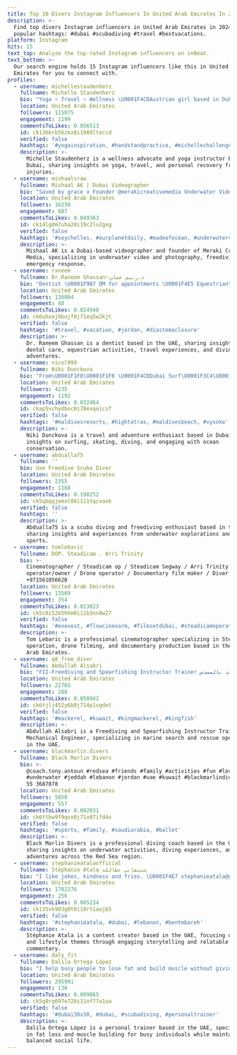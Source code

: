 ```yaml
---
title: Top 10 Divers Instagram Influencers In United Arab Emirates In 2024
description: >-
  Find top divers Instagram influencers in United Arab Emirates in 2024. Most
  popular hashtags: #dubai #scubadiving #travel #bestvacations.
platform: Instagram
hits: 15
text_top: Analyze the top-rated Instagram influencers on inBeat.
text_bottom: >-
  Our search engine holds 15 Instagram influencers like this in United Arab
  Emirates for you to connect with.
profiles:
  - username: michellestaudenherz
    fullname: Michelle Staudenherz
    bio: "Yoga ☼ Travel ☼ Wellness \U0001F4CDAustrian girl based in Dubai 3 Shoulder Surgeries | Ex- Platform Diver"
    location: United Arab Emirates
    followers: 115075
    engagement: 1199
    commentsToLikes: 0.056513
    id: ck136krb56zkx0i1909lteccd
    verified: false
    hashtags: '#yogainspiration, #handstandpractice, #michellechallengesyou, #yogadubai'
    description: >-
      Michelle Staudenherz is a wellness advocate and yoga instructor based in
      Dubai, sharing insights on yoga, travel, and personal recovery from sports
      injuries.
  - username: mishaalsraw
    fullname: Mishaal AK | Dubai Videographer
    bio: "Saved by grace ✞ Founder @merakicreativemedia Underwater Video & Photo \U0001F93F \U0001F42C@oceanwhisperer Freediver, Emergency First Responder & Rescue Diver"
    location: United Arab Emirates
    followers: 16230
    engagement: 887
    commentsToLikes: 0.049363
    id: ck14lg0m7uha20i19c2lu2gxg
    verified: false
    hashtags: '#seychelles, #ourplanetdaily, #madeofocean, #underwatervideographerdubai'
    description: >-
      Mishaal AK is a Dubai-based videographer and founder of Meraki Creative
      Media, specializing in underwater video and photography, freediving, and
      emergency response.
  - username: rxneem
    fullname: Dr.Raneem Ghassan✨د.رنيم غسان
    bio: "Dentist \U0001F9B7 DM for appointments \U0001F4E5 Equestrian\U0001F434 Traveler ✈️ Diver\U0001F93F"
    location: United Arab Emirates
    followers: 136804
    engagement: 40
    commentsToLikes: 0.024948
    id: ck6uhxoj9bujf0j71eq5w2kjt
    verified: false
    hashtags: '#travel, #vacation, #jordan, #diastemaclosure'
    description: >-
      Dr. Raneem Ghassan is a dentist based in the UAE, sharing insights on
      dental care, equestrian activities, travel experiences, and diving
      adventures.
  - username: nicol999
    fullname: Niki Dunckova
    bio: "From\U0001F1F8\U0001F1F0 \U0001F4CDDubai Surf\U0001F3C4\U0001F3FC‍♀️ & Skate \U0001F6F9 Certified Diver & Freediver \U0001F93F Oceanlover \U0001F30A Sport Freak Sharing Travel Pics & Experiences ✈️\U0001F30F"
    location: United Arab Emirates
    followers: 4235
    engagement: 1192
    commentsToLikes: 0.032464
    id: ckap5vchydboc0i78exqeicsf
    verified: false
    hashtags: '#maldivesresorts, #hightatras, #maldivesbeach, #vysoke'
    description: >-
      Niki Dunckova is a travel and adventure enthusiast based in Dubai, sharing
      insights on surfing, skating, diving, and engaging with ocean
      conservation.
  - username: abdualla75
    fullname: ''
    bio: Uae Freedive Scuba Diver
    location: United Arab Emirates
    followers: 2355
    engagement: 1168
    commentsToLikes: 0.198252
    id: ck5qbqqjemxt80i111tqcvaxk
    verified: false
    hashtags: ''
    description: >-
      Abdualla75 is a scuba diving and freediving enthusiast based in the UAE,
      sharing insights and experiences from underwater explorations and water
      sports.
  - username: tomlebaric
    fullname: DOP. Steadicam . Arri Trinity
    bio: >-
      Cinematographer / Steadicam op / Steadicam Segway / Arri Trinity
      operator/owner / Drone operator / Documentary film maker / Diver Cell:
      +971561056620
    location: United Arab Emirates
    followers: 13569
    engagement: 354
    commentsToLikes: 0.013023
    id: ck5c6i52b5hhm0i11b3nn0w27
    verified: false
    hashtags: '#exovest, #flowcinexarm, #filmsetdubai, #steadicamoperatordubai'
    description: >-
      Tom Lebaric is a professional cinematographer specializing in Steadicam
      operation, drone filming, and documentary production based in the United
      Arab Emirates.
  - username: q8_free_diver
    fullname: Abdullah Alsabri
    bio: "FII-Freediving and Spearfishing Instructor Trainer مدرب مدربين غوص حر و صيد بالمسدس Mechanical Engineer/ Fire Force/Marine Search & Rescue Kuwait\U0001F4CD"
    location: United Arab Emirates
    followers: 22765
    engagement: 288
    commentsToLikes: 0.050942
    id: ck6tjlj452y6b0j714p1vgdet
    verified: false
    hashtags: '#mackerel, #kuwait, #kingmackerel, #kingfish'
    description: >-
      Abdullah Alsabri is a Freediving and Spearfishing Instructor Trainer and
      Mechanical Engineer, specializing in marine search and rescue operations
      in the UAE.
  - username: blackmarlin.divers
    fullname: Black Marlin Divers
    bio: >-
      @coach.tony.antoun #redsea #friends #family #activities #fun #love
      #underwater #jeddah #lebanon #jordan #uae #kuwait #blackmarlindivers 966
      55 3687878
    location: United Arab Emirates
    followers: 5058
    engagement: 557
    commentsToLikes: 0.002031
    id: ck6ttbw9f9qso0j71x07ifd4s
    verified: false
    hashtags: '#sports, #family, #saudiarabia, #ballet'
    description: >-
      Black Marlin Divers is a professional diving coach based in the UAE,
      sharing insights on underwater activities, diving experiences, and aquatic
      adventures across the Red Sea region.
  - username: stephanieatalaofficial
    fullname: Stéphanie Atala ستيفاني عطالله
    bio: "I like jokes, kindness and fries. \U0001F4E7 stephanieatala@gmail.com ⬇️ #bentMbareh \U0001F3B6"
    location: United Arab Emirates
    followers: 1782276
    engagement: 256
    commentsToLikes: 0.005234
    id: ck135vk903g0t0i19rt1aujb5
    verified: false
    hashtags: '#stephanieatala, #dubai, #lebanon, #bentmbareh'
    description: >-
      Stéphanie Atala is a content creator based in the UAE, focusing on humor
      and lifestyle themes through engaging storytelling and relatable
      commentary.
  - username: daly_fit
    fullname: Dalila Ortega López
    bio: "I help busy people to lose fat and build muscle without giving up their social life \U0001F4AA\U0001F3FD\U0001F957 Backup account: @dalilaortegalopez"
    location: United Arab Emirates
    followers: 295991
    engagement: 136
    commentsToLikes: 0.009865
    id: ck5q0rg697e720i11nf77u1ua
    verified: false
    hashtags: '#dubai30x30, #dubai, #scubadiving, #personaltrainer'
    description: >-
      Dalila Ortega López is a personal trainer based in the UAE, specializing
      in fat loss and muscle building for busy individuals while maintaining a
      balanced social life.
---
```



